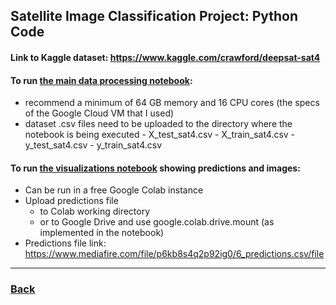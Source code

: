 ## Satellite Image Classification Project: Python Code

#### Link to Kaggle dataset: https://www.kaggle.com/crawford/deepsat-sat4

#### To run [the main data processing notebook](https://github.com/zstrathe/zstrathe.github.io/blob/master/code/cis731/cis731_model_training_and_evaluation.ipynb):
- recommend a minimum of 64 GB memory and 16 CPU cores (the specs of the Google Cloud VM that I used)
- dataset .csv files need to be uploaded to the directory where the notebook is being executed 
		- X_test_sat4.csv
		- X_train_sat4.csv
		- y_test_sat4.csv
		- y_train_sat4.csv


#### To run [the visualizations notebook](https://github.com/zstrathe/zstrathe.github.io/blob/master/code/cis731/cis731_visualizations.ipynb) showing predictions and images:
- Can be run in a free Google Colab instance
- Upload predictions file 
	- to Colab working directory
	- or to Google Drive and use google.colab.drive.mount (as implemented in the notebook)
- Predictions file link: https://www.mediafire.com/file/p6kb8s4q2p92ig0/6_predictions.csv/file


---

<h3><a href="/">Back</a></h3>
